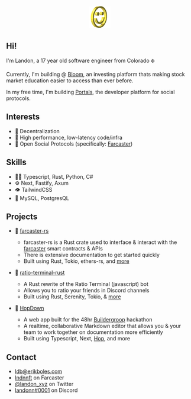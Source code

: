 <h1 align="center">
  <img src="smile.gif" alt="Landon Boles" />
</h1>

## Hi!
I'm Landon, a 17 year old software engineer from Colorado ❄️

Currently, I'm building @ [Bloom](https://bloomapp.com), an investing platform thats making stock market education easier to access than ever before.

In my free time, I'm building [Portals](https://github.com/withportals), the developer platform for social protocols.
## Interests
- 🔗 Decentralization
- 🦀 High performance, low-latency code/infra
- 💬 Open Social Protocols (specifically: [Farcaster](https://github.com/farcasterxyz))

## Skills
- 👨‍💻 Typescript, Rust, Python, C#
- ⚙️ Next, Fastify, Axum
- 👁️ TailwindCSS
- 💽 MySQL, PostgresQL

## Projects
- 🦀 [farcaster-rs](https://github.com/TheLDB/farcaster-rs)
  - farcaster-rs is a Rust crate used to interface & interact with the [farcaster](https://farcaster.xyz) smart contracts & APIs
  - There is extensive documentation to get started quickly
  - Built using Rust, Tokio, ethers-rs, and [more](https://github.com/TheLDB/farcaster-rs/blob/main/Cargo.toml)

- 💯 [ratio-terminal-rust](https://github.com/TheLDB/ratio_terminal_rust)
  - A Rust rewrite of the Ratio Terminal (javascript) bot
  - Allows you to ratio your friends in Discord channels
  - Built using Rust, Serenity, Tokio, & [more](https://github.com/TheLDB/ratio_terminal_rust/blob/main/Cargo.toml)
  
- 🐰 [HopDown](https://github.com/TheLDB/hopdown)
  - A web app built for the 48hr [Buildergroop](https://buildergroop.com) hackathon
  - A realtime, collaborative Markdown editor that allows you & your team to work together on documentation more efficiently
  - Built using Typescript, Next, [Hop](https://hop.io), and more
  
## Contact
- [ldb@erikboles.com](mailto:ldb@erikboles.com)
- [lndnnft](https://warpcast.com/lndnnft) on Farcaster
- [@landon_xyz](https://twitter.com/landon_xyz) on Twitter
- [landonn#0001](./) on Discord
